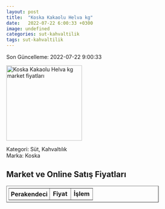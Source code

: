 ```yaml
---
layout: post
title:  "Koska Kakaolu Helva kg"
date:   2022-07-22 6:00:33 +0300
image: undefined
categories: sut-kahvaltilik
tags: sut-kahvaltilik
---
```


Son Güncelleme: 2022-07-22 9:00:33

<img src="undefined" width="200" alt="Koska Kakaolu Helva kg market fiyatları" />

Kategori: Süt, Kahvaltılık
<br />
Marka: Koska

<h2>Market ve Online Satış Fiyatları</h2>

<table border="1" style="padding: 5px;width:80%;">
  <tr>
    <td style="padding: 5px;"><strong>Perakendeci</strong></td>
    <td><strong>Fiyat</strong></td>
    <td><strong>İşlem</strong></td>
  </tr>
  
</table>
